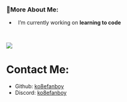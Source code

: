 ### 🧐More About Me:

- &nbsp; I’m currently working on **learning to code**


<!--START_SECTION:waka-->

<!--END_SECTION:waka-->

  
<br>

![](https://github-readme-stats.vercel.app/api/top-langs/?username=ko8efanboy&layout=compact&show_icons=true&theme=radical)


# Contact Me:

- Github: [ko8efanboy](https://github.com/ko8efanboy)
- Discord: [ko8efanboy](https://discordapp.com/users/189527265183268876)
